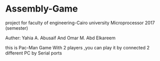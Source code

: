 # Assembly-Game
project for faculty of engineering-Cairo university  Microprocessor 2017 (semester) 

Auther: Yahia A. Abusaif And Omar M. Abd Elkareem

this is Pac-Man Game With 2 players ,you can play it by connected 2 different PC by Serial ports  
